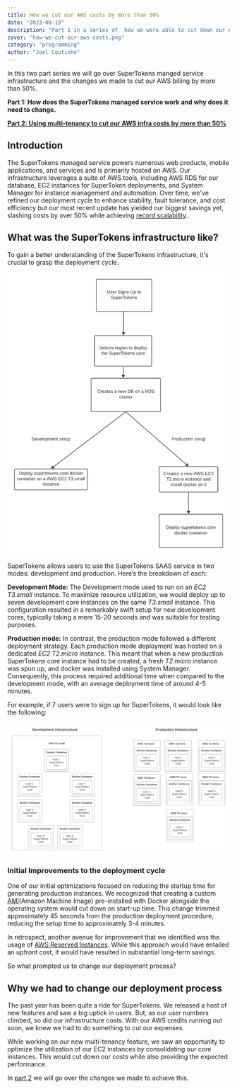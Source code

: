 ```yaml
---
title: How we cut our AWS costs by more than 50%
date: "2023-09-19"
description: "Part 1 in a series of  how we were able to cut down our AWS infrastructure costs by more than 50%"
cover: "how-we-cut-our-aws-costs.png"
category: "programming"
author: "Joel Coutinho"
---
```


In this two part series we will go over SuperTokens manged service infrastructure and the changes we made to cut our AWS billing by more than 50%. 

**Part 1: How does the SuperTokens managed service work and why does it need to change.**

[**Part 2: Using multi-tenancy to cut our AWS infra costs by more than 50%**](./how-we-cut-our-aws-costs-part-2/)

## Introduction

The SuperTokens managed service powers numerous web products, mobile applications, and services and is primarily hosted on AWS. Our infrastructure leverages a suite of AWS tools, including AWS RDS for our database, EC2 instances for SuperToken deployments, and System Manager for instance management and automation. Over time, we've refined our deployment cycle to enhance stability, fault tolerance, and cost efficiency but our most recent update has yielded our biggest savings yet, slashing costs by over 50% while achieving [record scalability](https://twitter.com/supertokensio/status/1701600309397852270). 


## What was the SuperTokens infrastructure like?

To gain a better understanding of the SuperTokens infrastructure, it's crucial to grasp the deployment cycle. 

![SuperTokens Deployment process](./supertokens-deployment-process.png)

SuperTokens allows users to use the SuperTokens SAAS service in two modes: development and production. Here’s the breakdown of each:

**Development Mode:**
The Development mode used to run on an *EC2 T3.small* instance. To maximize resource utilization, we would deploy up to seven development core instances on the same *T3.small* instance. This configuration resulted in a remarkably swift setup for new development cores, typically taking a mere 15-20 seconds and was suitable for testing purposes.

**Production mode:**
In contrast, the production mode followed a different deployment strategy. Each production mode deployment was hosted on a dedicated *EC2 T2.micro* instance. This meant that when a new production SuperTokens core instance had to be created, a fresh *T2.micro* instance was spun up, and docker was installed using System Manager. Consequently, this process required additional time when compared to the development mode, with an average deployment time of around 4-5 minutes.


For example, if 7 users were to sign up for SuperTokens, it would look like the following:

![SuperTokens example Infrastructure](./supertokens-example-infrastructure.png)

### Initial Improvements to the deployment cycle

One of our initial optimizations focused on reducing the startup time for generating production instances. We recognized that creating a custom [AMI](https://docs.aws.amazon.com/AWSEC2/latest/UserGuide/AMIs.html)(Amazon Machine Image) pre-installed with Docker alongside the operating system would cut down on start-up time. This change trimmed approximately 45 seconds from the production deployment procedure, reducing the setup time to approximately 3-4 minutes.

In retrospect, another avenue for improvement that we identified was the usage of [AWS Reserved Instances](https://aws.amazon.com/ec2/pricing/reserved-instances/). While this approach would have entailed an upfront cost, it would have resulted in substantial long-term savings.

So what prompted us to change our deployment process?

## Why we had to change our deployment process
The past year has been quite a ride for SuperTokens. We released a host of new features and saw a big uptick in users. But, as our user numbers climbed, so did our infrastructure costs. With our AWS credits running out soon, we knew we had to do something to cut our expenses.

While working on our new multi-tenancy feature, we saw an opportunity to optimize the utilization of our EC2 instances by consolidating our core instances. This would cut down our costs while also providing the expected performance.

In [part 2](./how-we-cut-our-aws-costs-part-2) we will go over the changes we made to achieve this. 

